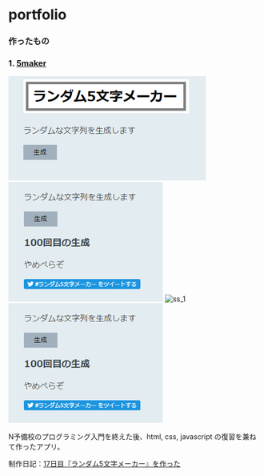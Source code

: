 
# portfolio

### 作ったもの

### 1. [5maker](https://hukurouo.github.io/5maker/five.html)

![ss_1](https://github.com/hukurouo/portfolio/blob/images/rapture_20190428221345.png)
![ss_2](https://github.com/hukurouo/portfolio/blob/images/rapture_20190428221346.png)
<img src="" alt="ss_1" title="ss_1">
<img src="https://github.com/hukurouo/portfolio/blob/images/rapture_20190428221346.png" alt="ss_2" title="ss_2">

N予備校のプログラミング入門を終えた後、html, css, javascript の復習を兼ねて作ったアプリ。

制作日記：[17日目『ランダム5文字メーカー』を作った](https://hukurounikki.hatenablog.jp/entry/2019/04/28/225140)
